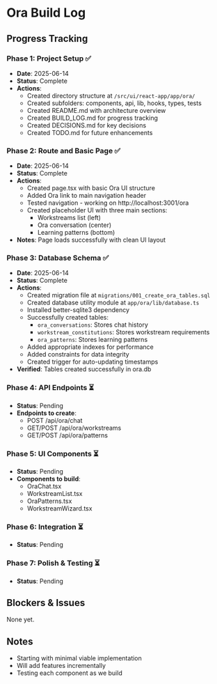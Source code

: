 # Ora Build Log

## Progress Tracking

### Phase 1: Project Setup ✅
- **Date**: 2025-06-14
- **Status**: Complete
- **Actions**:
  - Created directory structure at `/src/ui/react-app/app/ora/`
  - Created subfolders: components, api, lib, hooks, types, tests
  - Created README.md with architecture overview
  - Created BUILD_LOG.md for progress tracking
  - Created DECISIONS.md for key decisions
  - Created TODO.md for future enhancements

### Phase 2: Route and Basic Page ✅
- **Date**: 2025-06-14
- **Status**: Complete
- **Actions**:
  - Created page.tsx with basic Ora UI structure
  - Added Ora link to main navigation header
  - Tested navigation - working on http://localhost:3001/ora
  - Created placeholder UI with three main sections:
    - Workstreams list (left)
    - Ora conversation (center)
    - Learning patterns (bottom)
- **Notes**: Page loads successfully with clean UI layout

### Phase 3: Database Schema ✅
- **Date**: 2025-06-14
- **Status**: Complete
- **Actions**:
  - Created migration file at `migrations/001_create_ora_tables.sql`
  - Created database utility module at `app/ora/lib/database.ts`
  - Installed better-sqlite3 dependency
  - Successfully created tables:
    - `ora_conversations`: Stores chat history
    - `workstream_constitutions`: Stores workstream requirements
    - `ora_patterns`: Stores learning patterns
  - Added appropriate indexes for performance
  - Added constraints for data integrity
  - Created trigger for auto-updating timestamps
- **Verified**: Tables created successfully in ora.db

### Phase 4: API Endpoints ⏳
- **Status**: Pending
- **Endpoints to create**:
  - POST /api/ora/chat
  - GET/POST /api/ora/workstreams
  - GET/POST /api/ora/patterns

### Phase 5: UI Components ⏳
- **Status**: Pending
- **Components to build**:
  - OraChat.tsx
  - WorkstreamList.tsx
  - OraPatterns.tsx
  - WorkstreamWizard.tsx

### Phase 6: Integration ⏳
- **Status**: Pending

### Phase 7: Polish & Testing ⏳
- **Status**: Pending

## Blockers & Issues

None yet.

## Notes

- Starting with minimal viable implementation
- Will add features incrementally
- Testing each component as we build